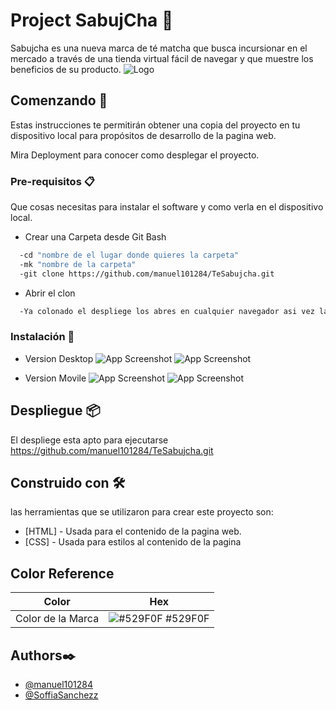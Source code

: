 # Project SabujCha 🌱

Sabujcha es una nueva marca de té matcha que busca incursionar en el mercado a través de una tienda virtual fácil de navegar y que muestre los beneficios de su producto.
![Logo](../TeSabujcha/Recursos/Imagenes/logo.png)


## Comenzando 🚀

Estas instrucciones te permitirán obtener una copia del proyecto en tu dispositivo local para propósitos de desarrollo de la pagina web.

Mira Deployment para conocer como desplegar el proyecto.

### Pre-requisitos 📋

Que cosas necesitas para instalar el software y como verla en el dispositivo local.

- Crear una Carpeta desde Git Bash

```bash
  -cd "nombre de el lugar donde quieres la carpeta"
  -mk "nombre de la carpeta"
  -git clone https://github.com/manuel101284/TeSabujcha.git
```
- Abrir el clon

```bash
  -Ya colonado el despliege los abres en cualquier navegador asi vez la pagina web finalizada.
```
### Instalación 🔧

- Version Desktop
![App Screenshot](../TeSabujcha/Recursos/Desktop/Homepage.png)
![App Screenshot](../TeSabujcha/Recursos/Desktop/P%C3%A1gina%20de%20Producto.png)

- Version Movile
![App Screenshot](../TeSabujcha/Recursos/Mobile/Home%20mobile%201.png)
![App Screenshot](../TeSabujcha/Recursos/Mobile/Producto%20mobile%201.png)

## Despliegue 📦

El despliege esta apto para ejecutarse
https://github.com/manuel101284/TeSabujcha.git

## Construido con 🛠️

las herramientas que se utilizaron para crear este proyecto son:

- [HTML] - Usada para el contenido de la pagina web.
- [CSS] - Usada para estilos al contenido de la pagina

## Color Reference

| Color             | Hex                                                                |
| ----------------- | ------------------------------------------------------------------ |
| Color de la Marca | ![#529F0F](https://via.placeholder.com/10/0a192f?text=+) #529F0F |

## Authors✒️

- [@manuel101284](https://github.com/manuel101284)
- [@SoffiaSanchezz](https://github.com/SoffiaSanchezz)